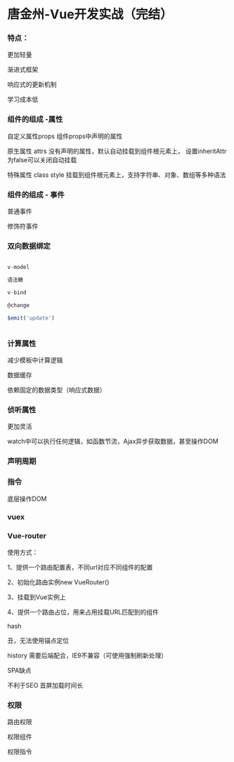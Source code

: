 # 唐金州-Vue开发实战（完结）


### 特点：

更加轻量

渐进式框架

响应式的更新机制

学习成本低




### 组件的组成 -属性

自定义属性props
组件props中声明的属性



原生属性 attrs
没有声明的属性，默认自动挂载到组件根元素上，
设置inheritAttr为false可以关闭自动挂载


特殊属性 class style
挂载到组件根元素上，支持字符串、对象、数组等多种语法


### 组件的组成 - 事件

普通事件 


修饰符事件




### 双向数据绑定

```js

v-model

语法糖

v-bind

@change

$emit('update')



```


### 计算属性

减少模板中计算逻辑

数据缓存

依赖固定的数据类型（响应式数据）




### 侦听属性

更加灵活

watch中可以执行任何逻辑，如函数节流，Ajax异步获取数据，甚至操作DOM




### 声明周期





### 指令
底层操作DOM






### vuex





### Vue-router


使用方式：

1、提供一个路由配置表，不同url对应不同组件的配置

2、初始化路由实例new VueRouter()

3、挂载到Vue实例上

4、提供一个路由占位，用来占用挂载URL匹配到的组件




hash

丑，无法使用锚点定位

history
需要后端配合，IE9不兼容（可使用强制刷新处理）


SPA缺点

不利于SEO
首屏加载时间长





### 权限


路由权限

权限组件

权限指令


